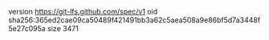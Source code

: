 version https://git-lfs.github.com/spec/v1
oid sha256:365ed2cae09ca50489f421491bb3a62c5aea508a9e86bf5d7a3448f5e27c095a
size 3471

